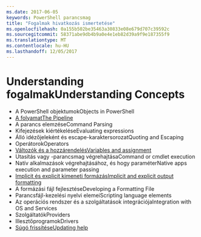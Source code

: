 ```yaml
---
ms.date: 2017-06-05
keywords: PowerShell parancsmag
title: "Fogalmak hivatkozás ismertetése"
ms.openlocfilehash: 0a155b502be35463a30833e08e679d707c39592c
ms.sourcegitcommit: 58371abe9db4b9a0e4e1eb82d39a9f9e187355f9
ms.translationtype: MT
ms.contentlocale: hu-HU
ms.lasthandoff: 12/05/2017
---
```

# <a name="understanding-concepts"></a><span data-ttu-id="e97d1-103">Understanding fogalmak</span><span class="sxs-lookup"><span data-stu-id="e97d1-103">Understanding Concepts</span></span>

*  <span data-ttu-id="e97d1-104">A PowerShell objektumok</span><span class="sxs-lookup"><span data-stu-id="e97d1-104">Objects in PowerShell</span></span>  
*  [<span data-ttu-id="e97d1-105">A folyamat</span><span class="sxs-lookup"><span data-stu-id="e97d1-105">The Pipeline</span></span>](./fundamental/understanding-the-windows-powershell-pipeline.md)
*  <span data-ttu-id="e97d1-106">A parancs elemzése</span><span class="sxs-lookup"><span data-stu-id="e97d1-106">Command Parsing</span></span>
*  <span data-ttu-id="e97d1-107">Kifejezések kiértékelése</span><span class="sxs-lookup"><span data-stu-id="e97d1-107">Evaluating expressions</span></span>
*  <span data-ttu-id="e97d1-108">Álló idézőjeleként és escape-karaktersorozat</span><span class="sxs-lookup"><span data-stu-id="e97d1-108">Quoting and Escaping</span></span>
*  <span data-ttu-id="e97d1-109">Operátorok</span><span class="sxs-lookup"><span data-stu-id="e97d1-109">Operators</span></span>
*  [<span data-ttu-id="e97d1-110">Változók és a hozzárendelés</span><span class="sxs-lookup"><span data-stu-id="e97d1-110">Variables and assignment</span></span>](./fundamental/using-variables-to-store-objects.md)
*  <span data-ttu-id="e97d1-111">Utasítás vagy -parancsmag végrehajtása</span><span class="sxs-lookup"><span data-stu-id="e97d1-111">Command or cmdlet execution</span></span>
*  <span data-ttu-id="e97d1-112">Natív alkalmazások végrehajtásához, és hogy paraméter</span><span class="sxs-lookup"><span data-stu-id="e97d1-112">Native apps execution and parameter passing</span></span>
*  [<span data-ttu-id="e97d1-113">Implicit és explicit kimeneti formázás</span><span class="sxs-lookup"><span data-stu-id="e97d1-113">Implicit and explicit output formatting</span></span>](./cookbooks/using-format-commands-to-change-output-view.md)
*  <span data-ttu-id="e97d1-114">A formázási fájl fejlesztése</span><span class="sxs-lookup"><span data-stu-id="e97d1-114">Developing a Formatting File</span></span>
*  <span data-ttu-id="e97d1-115">Parancsfájl-kezelési nyelvi elemei</span><span class="sxs-lookup"><span data-stu-id="e97d1-115">Scripting language elements</span></span>
*  <span data-ttu-id="e97d1-116">Az operációs rendszer és a szolgáltatások integrációja</span><span class="sxs-lookup"><span data-stu-id="e97d1-116">Integration with OS and Services</span></span>
*  <span data-ttu-id="e97d1-117">Szolgáltatók</span><span class="sxs-lookup"><span data-stu-id="e97d1-117">Providers</span></span>
*  <span data-ttu-id="e97d1-118">Illesztőprogramok</span><span class="sxs-lookup"><span data-stu-id="e97d1-118">Drivers</span></span>
*  [<span data-ttu-id="e97d1-119">Súgó frissítése</span><span class="sxs-lookup"><span data-stu-id="e97d1-119">Updating help</span></span>](/powershell/module/Microsoft.PowerShell.Core/Update-Help)

